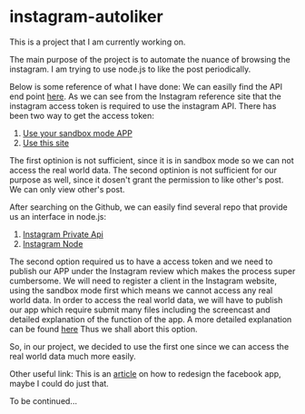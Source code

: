 # instagram-autoliker
This is a project that I am currently working on. 

The main purpose of the project is to automate the nuance of browsing the instagram. I am trying to use node.js to like the post periodically.

Below is some reference of what I have done:
We can easilly find the API end point [here](https://www.instagram.com/developer/endpoints/).
As we can see from the Instagram reference site that the instagram access token is required to use the instagram API. There has been two way to get the access token:

1. [Use your sandbox mode APP](http://jelled.com/instagram/access-token)
2. [Use this site](http://services.chrisriversdesign.com/instagram-token/)

The first optinion is not sufficient, since it is in sandbox mode so we can not access the real world data.
The second optinion is not sufficient for our purpose as well, since it dosen't grant the permission to like other's post. We can only view other's post.

After searching on the Github, we can easily find several repo that provide us an interface in node.js:
1. [Instagram Private Api](https://github.com/huttarichard/instagram-private-api)
2. [Instagram Node](https://github.com/totemstech/instagram-node)

The second option required us to have a access token and we need to publish our APP under the Instagram review which makes the process super cumbersome. We will need to register a client in the Instagram website, using the sandbox mode first which means we cannot access any real world data. In order to access the real world data, we will have to publish our app which require submit many files including the screencast and detailed explanation of the function of the app. A more detailed explanation can be found [here](https://www.instagram.com/developer/review/) Thus we shall abort this option.

So, in our project, we decided to use the first one since we can access the real world data much more easily.

Other useful link:
This is an [article](https://medium.freecodecamp.com/i-wanted-to-see-how-far-i-could-push-myself-creatively-so-i-redesigned-instagram-1ff99f28fa8b) on how to redesign the facebook app, maybe I could do just that.

To be continued...
